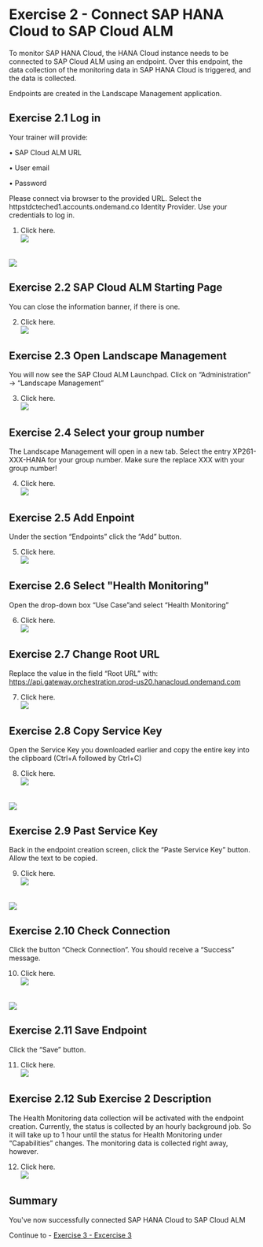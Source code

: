 # Exercise 2 - Connect SAP HANA Cloud to SAP Cloud ALM

To monitor SAP HANA Cloud, the HANA Cloud instance needs to be connected to SAP Cloud ALM using an endpoint. Over this endpoint, the data collection of the monitoring data in SAP HANA Cloud is triggered, and the data is collected.

Endpoints are created in the Landscape Management application.

## Exercise 2.1 Log in

Your trainer will provide:

•	SAP Cloud ALM URL

•	User email

•	Password

Please connect via browser to the provided URL. Select the httpstdcteched1.accounts.ondemand.co Identity Provider.
Use your credentials to log in. 

1. Click here.
<br>![](/exercises/ex2/images/2-1-1.png)

<br>![](/exercises/ex2/images/2-1-2.png)


## Exercise 2.2 SAP Cloud ALM Starting Page

You can close the information banner, if there is one.

2.	Click here.
<br>![](/exercises/ex2/images/2-2.png)

## Exercise 2.3 Open Landscape Management

You will now see the SAP Cloud ALM Launchpad. 
Click on “Administration” → “Landscape Management”

3.	Click here.
<br>![](/exercises/ex2/images/2-3.png)

## Exercise 2.4 Select your group number

The Landscape Management will open in a new tab. 
Select the entry XP261-XXX-HANA for your group number.
Make sure the replace XXX with your group number!

4.	Click here.
<br>![](/exercises/ex2/images/2-4.png)

## Exercise 2.5 Add Enpoint

Under the section “Endpoints” click the “Add” button.

5.	Click here.
<br>![](/exercises/ex2/images/2-5.png)

## Exercise 2.6 Select "Health Monitoring"

Open the drop-down box  “Use Case”and select “Health Monitoring”

6.	Click here.
<br>![](/exercises/ex2/images/2-6.png)

## Exercise 2.7 Change Root URL

Replace the value in the field “Root URL” with: 
https://api.gateway.orchestration.prod-us20.hanacloud.ondemand.com 

7.	Click here.
<br>![](/exercises/ex2/images/2-7.png)

## Exercise 2.8 Copy Service Key

Open the Service Key you downloaded earlier and copy the entire key into the clipboard (Ctrl+A followed by Ctrl+C)

8.	Click here.
<br>![](/exercises/ex2/images/2-8-1.png)

<br>![](/exercises/ex2/images/2-8-2.png)

## Exercise 2.9 Past Service Key

Back in the endpoint creation screen, click the “Paste Service Key” button.
Allow the text to be copied.

9.	Click here.
<br>![](/exercises/ex2/images/2-9-1.png)

<br>![](/exercises/ex2/images/2-9-2.png)

## Exercise 2.10 Check Connection

Click the button “Check Connection”.
You should receive a “Success” message.

10.	Click here.
<br>![](/exercises/ex2/images/2-10-1.png)

<br>![](/exercises/ex2/images/2-10-2.png)

## Exercise 2.11 Save Endpoint

Click the “Save” button.

11.	Click here.
<br>![](/exercises/ex2/images/2-11.png)

## Exercise 2.12 Sub Exercise 2 Description

The Health Monitoring data collection will be activated with the endpoint creation. 
Currently, the status is collected by an hourly background job. So it will take up to 1 hour until the status for Health Monitoring under “Capabilities” changes.
The monitoring data is collected right away, however. 

12.	Click here.
<br>![](/exercises/ex2/images/2-12.png)

## Summary

You've now successfully connected SAP HANA Cloud to SAP Cloud ALM

Continue to - [Exercise 3 - Excercise 3 ](../ex3/README.md)
